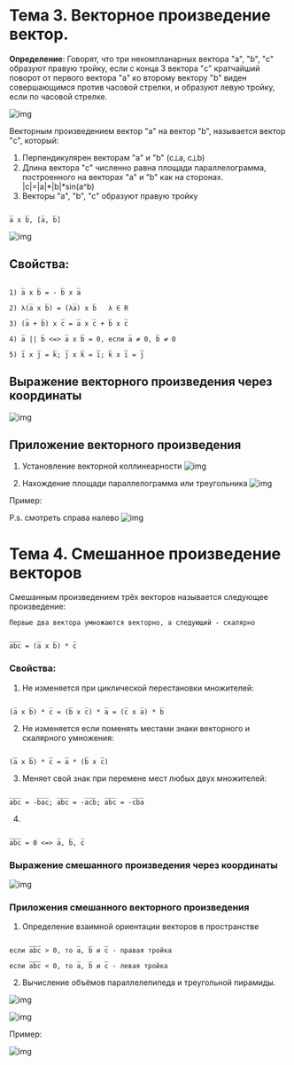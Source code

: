 # Тема 3. Векторное произведение вектор.

**Определение**: Говорят, что три некомпланарных вектора "a", "b", "c" образуют правую тройку, если с конца 3 вектора "c" кратчайший поворот от первого вектора "a" ко второму вектору "b" виден совершающимся против часовой стрелки, и образуют левую тройку, если по часовой стрелке.

![img](https://user84060.clients-cdnnow.ru/uploads/5feb33105a48c562941651.png)

Векторным произведением вектор "a" на вектор "b", называется вектор "c", который:

1. Перпендикулярен векторам "a" и "b" (c⟂a, c⟂b)
2. Длина вектора "c" численно равна площади параллелограмма, построенного на векторах "a" и "b" как на сторонах.
|c|=|a|*|b|*sin(a^b)
3. Векторы "a", "b", "c" образуют правую тройку

```Обозначение
_   _   _  _
a x b, [a, b]
```

![img](https://sun9-17.userapi.com/impg/1bc4vIjqvz0VSmRpLerC3-_9LaNErmljBovYyg/Nw3CdlkC8YM.jpg?size=810x1080&quality=96&sign=ee6f41ba395e775ee94608795eae804e&type=album)

## Свойства:

```
   _   _     _   _
1) a x b = - b x a
     _   _      _    _
2) λ(a x b) = (λa) x b   λ ∈ R
    _   _    _   _   _   _   _
3) (a + b) x c = a x c + b x c
   _    _     _   _           _      _
4) a || b <=> a x b = 0, если a ≠ 0, b ≠ 0
   _   _   _  _   _   _  _   _   _
5) i x j = k; j x k = i; k x i = j
```

## Выражение векторного произведения через координаты

![img](https://sun9-4.userapi.com/impg/21lrInrdcLt_rC18lrUyq8mjSMGbt-GnksDIsg/zZJmgzLB07Q.jpg?size=1280x960&quality=96&sign=bd9090244a7843811db36ae896cbcfa1&type=album)

## Приложение векторного произведения

1) Установление векторной коллинеарности
![img](https://sun9-44.userapi.com/impg/hDRS8mtpg-w9dR9qcRsIQBU_IpfeWqJBxpoNGg/LeyKKP15rAs.jpg?size=1280x207&quality=96&sign=a1ca18dba375c370df22f2721c8a1937&type=album)

2) Нахождение площади параллелограмма или треугольника
![img](https://sun9-65.userapi.com/impg/X00lMqummTl50a4FMpTRBGMaXJ1sz4KcsuaWuA/d5WR_imnk30.jpg?size=1280x415&quality=96&sign=5ed4a93cbac4aed67f0c66246e862d6e&type=album) 

Пример:

P.s. смотреть справа налево
![img](https://sun9-88.userapi.com/impg/D7mgvUpKzR8aUeW2vAKh3zv1eO1w1QJHBBJfNw/kGjhwvh-y-c.jpg?size=1280x415&quality=96&sign=0d4fc09b833455c25df92140415331e1&type=album)

# Тема 4. Смешанное произведение векторов

Смешанным произведением трёх векторов называется следующее произведение:

```
Первые два вектора умножаются векторно, а следующий - скалярно

___    _   _    _
abc = (a x b) * c
```

### Свойства:

1) Не изменяется при циклической перестановки множителей:

```
 _   _    _    _   _    _    _   _    _
(a x b) * c = (b x c) * a = (c x a) * b
```

2) Не изменяется если поменять местами знаки векторного и скалярного умножения:

```
 _   _    _   _    _   _
(a x b) * c = a * (b x c)
```

3) Меняет свой знак при перемене мест любых двух множителей:
```
___    ___  ___    ___  ___    ___
abc = -bac; abc = -acb; abc = -cba
```

4)

```
___         _  _  _
abc = 0 <=> a, b, c
```

### Выражение смешанного произведения через координаты

![img](https://sun9-74.userapi.com/impg/_Y-SW114SIu4gPgsCDwsrSeGtfvkntve7UlvXA/pd7TaVEhVwU.jpg?size=1280x328&quality=96&sign=4b425658b96ccc9aab1174fa5ad7d805&type=album)

### Приложения смешанного векторного произведения

1) Определение взаимной ориентации векторов в пространстве

```
     ___         _  _   _
если abc > 0, то a, b и c - правая тройка
     ___         _  _   _
если abc < 0, то a, b и c - левая тройка
```

2) Вычисление объёмов параллелепипеда и треугольной пирамиды.

![img](https://sun9-9.userapi.com/impg/UEjEgxKUn-FH3VyuiBguyjr9BxC4st8h4ZZxcQ/KsZwLg_7Cqo.jpg?size=1280x881&quality=96&sign=49b8c66586060fbf73f0c306075bebe9&type=album)

![img](https://sun9-69.userapi.com/impg/LnrRZtoVDs3QT9BcE4ohyoigT5p3slcYv_YlAQ/SdaSCH6kfhU.jpg?size=768x1080&quality=96&sign=26654166c1e095e304ec0878e7459a46&type=album)


Пример:

![img](https://sun9-49.userapi.com/impg/cVr96KOv2bI8x3-i8sgfgqqUJ7IdEQ1lMbcCTA/ddrMTMuZnJY.jpg?size=1280x544&quality=96&sign=8f9e2581c1b7c191ded9c76be972b0a5&type=album)
